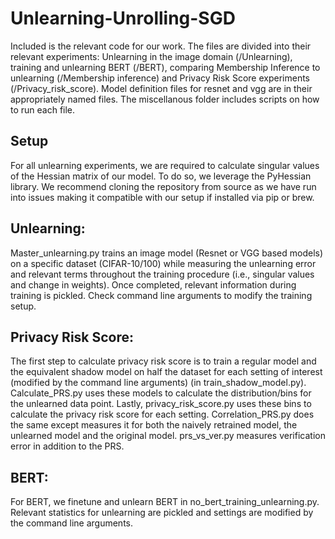 # Unlearning-Unrolling-SGD

Included is the relevant code for our work. The files are divided into their relevant experiments: Unlearning in the image domain (/Unlearning), training and unlearning BERT (/BERT), comparing Membership Inference to unlearning (/Membership inference) and Privacy Risk Score experiments (/Privacy_risk_score). Model definition files for resnet and vgg are in their appropriately named files. The miscellanous folder includes scripts on how to run each file.

## Setup
For all unlearning experiments, we are required to calculate singular values of the Hessian matrix of our model. To do so, we leverage the PyHessian library. We recommend cloning the repository from source as we have run into issues making it compatible with our setup if installed via pip or brew.


## Unlearning:
Master_unlearning.py trains an image model (Resnet or VGG based models) on a specific dataset (CIFAR-10/100) while measuring the unlearning error and relevant terms throughout the training procedure (i.e., singular values and change in weights). Once completed, relevant information during training is pickled. Check command line arguments to modify the training setup.

## Privacy Risk Score:
The first step to calculate privacy risk score is to train a regular model and the equivalent shadow model on half the dataset for each setting of interest (modified by the command line arguments) (in train_shadow_model.py). Calculate_PRS.py uses these models to calculate the distribution/bins for the unlearned data point. Lastly, privacy_risk_score.py uses these bins to calculate the privacy risk score for each setting. Correlation_PRS.py does the same except measures it for both the naively retrained model, the unlearned model and the original model. prs_vs_ver.py measures verification error in addition to the PRS.

## BERT:
For BERT, we finetune and unlearn BERT in no_bert_training_unlearning.py. Relevant statistics for unlearning are pickled and settings are modified by the command line arguments.
